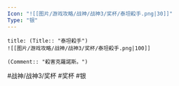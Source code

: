 ```yaml
---
Icon: "![[图片/游戏攻略/战神/战神3/奖杯/泰坦殺手.png|30]]"
Type: "银"
---
```

```ad-common-silver-trophy
title: (Title:: "泰坦殺手")
![[图片/游戏攻略/战神/战神3/奖杯/泰坦殺手.png|100]]

(Comment:: "殺害克羅諾斯。")
```

#战神/战神3/奖杯 #奖杯 #银
